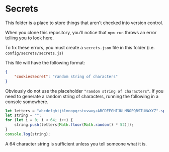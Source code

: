 # Secrets

This folder is a place to store things that aren't checked into version control.

When you clone this repository, you'll notice that `npm run` throws an error telling you to look here.

To fix these errors, you must create a `secrets.json` file in this folder (i.e. `config/secrets/secrets.js`)

This file will have the following format:

```json
{
    "cookiesSecret": "random string of characters"
}
```

Obviously do not use the placeholder `"random string of characters"`. If you need to generate a random string of characters, running the following in a console somewhere.

```javascript
let letters = "abcdefghijklmnopqrstuvwxyzABCDEFGHIJKLMNOPQRSTUVWXYZ".split('');
let string = "";
for (let i = 0; i < 64; i++) {
    string.push(letters[Math.floor(Math.random() * 52)]);
}
console.log(string);
```

A 64 character string is sufficient unless you tell someone what it is.
